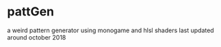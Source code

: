 # pattGen
 a weird pattern generator using monogame and hlsl shaders
 last updated around october 2018
